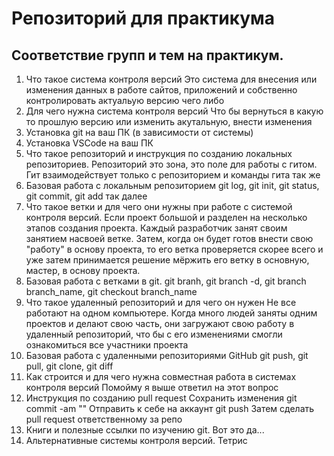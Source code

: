 # Репозиторий для практикума
## Соответствие групп и тем на практикум.

1. Что такое система контроля версий
    Это система для внесения или изменения данных в работе сайтов, приложений и собственно контролировать актуальую версию чего либо
2. Для чего нужна система контроля версий
    Что бы вернуться в какую то прошлую версию или изменить акутальную, внести изменения
3. Установка git на ваш ПК (в зависимости от системы)
4. Установка VSCode на ваш ПК
5. Что такое репозиторий и инструкция по созданию локальных репозиториев.
    Репозиторий это зона, это поле для работы с гитом. Гит взаимодействует только с репозиторием и команды гита так же
6. Базовая работа с локальным репозиторием
    git log, git init, git status, git commit, git add так далее
7. Что такое ветки и для чего они нужны при работе с системой контроля версий.
    Если проект большой и разделен на несколько этапов создания проекта. Каждый разработчик занят своим занятием насвоей ветке. Затем, когда он будет готов внести свою "работу" в основу проекта, то его ветка проверяется скорее всего и уже затем принимается решение мёржить его ветку в основную, мастер, в основу проекта.
8. Базовая работа с ветками в git.
    git branh, git branch -d, git branch branch_name, git checkout branch_name
9. Что такое удаленный репозиторий и для чего он нужен
    Не все работают на одном компьютере. Когда много людей заняты одним проектов и делают свою часть, они загружают свою работу в удаленный репозиторий, что бы с его изменениями смогли ознакомиться все участники проекта
10. Базовая работа с удаленными репозиториями GitHub
    git push, git pull, git clone, git diff
11. Как строится и для чего нужна совместная работа в системах контроля версий
    Помойму я выше ответил на этот вопрос
12. Инструкция по созданию pull request
Сохранить изменения git commit -am ""
Отправить к себе на аккаунт git push
Затем сделать pull request ответственному за репо
13. Книги и полезные ссылки по изучению git.
Вот это да...
14. Альтернативные системы контроля версий.
Тетрис 
